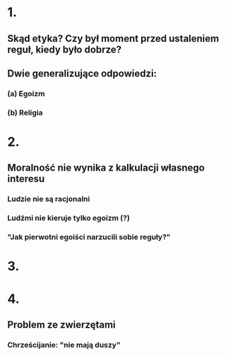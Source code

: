 # 1. 
## Skąd etyka? Czy był moment przed ustaleniem reguł, kiedy było dobrze?
## Dwie generalizujące odpowiedzi:
### (a) Egoizm
### (b) Religia
#  2.
## Moralność nie wynika z kalkulacji własnego interesu
### Ludzie nie są racjonalni
### Ludźmi nie kieruje tylko egoizm (?)
###  "Jak pierwotni egoiści narzucili sobie reguły?" 
# 3. 
# 4.
## Problem ze zwierzętami
### Chrześcijanie: "nie mają duszy"
